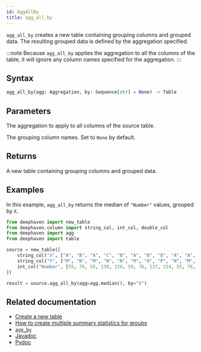 ```yaml
---
id: AggAllBy
title: agg_all_by
---
```


`agg_all_by` creates a new table containing grouping columns and grouped data. The resulting grouped data is defined by the aggregation specified.

:::note
Because `agg_all_by` applies the aggregation to all the columns of the table, it will ignore any column names specified for the aggregation.
:::

## Syntax

```python syntax
agg_all_by(agg: Aggregation, by: Sequence[str] = None) -> Table
```

## Parameters

<ParamTable>
<Param name="agg" type="Aggregation">

The aggregation to apply to all columns of the source table.

</Param>
<Param name="by" type="Sequence[str]" optional>

The grouping column names. Set to `None` by default.

</Param>
</ParamTable>

## Returns

A new table containing grouping columns and grouped data.

## Examples

In this example, `agg_all_by` returns the median of `"Number"` values, grouped by `X`.

```python order=source,result
from deephaven import new_table
from deephaven.column import string_col, int_col, double_col
from deephaven import agg
from deephaven import table

source = new_table([
    string_col("X", ["A", "B", "A", "C", "B", "A", "B", "B", "A", "A", "B", "A", "C", "B", "A", "B", "B", "C"]),
    string_col("Y", ["M", "N", "M", "N", "N", "M", "O", "P", "N", "M", "N", "M", "N", "N", "M", "O", "P", "N"]),
    int_col("Number", [55, 76, 55, 130, 230, 50, 76, 137, 214, 55, 76, 55, 130, 230, 50, 76, 137, 214]),
])

result = source.agg_all_by(agg=agg.median(), by="X")
```

## Related documentation

- [Create a new table](../../../how-to-guides/new-table.md)
- [How to create multiple summary statistics for groups](../../../how-to-guides/combined-aggregations.md)
- [`agg_by`](./aggBy.md)
- [Javadoc](<https://deephaven.io/core/javadoc/io/deephaven/api/agg/Aggregation.html#AggCountDistinct(java.lang.String...)>)
- [Pydoc](https://deephaven.io/core/pydoc/code/deephaven.agg.html?highlight=count#deephaven.agg.count_distinct)
